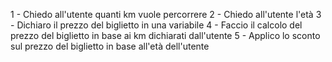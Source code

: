 1 - Chiedo all'utente quanti km vuole percorrere
2 - Chiedo all'utente l'età
3 - Dichiaro il prezzo del biglietto in una variabile
4 - Faccio il calcolo del prezzo del biglietto in base ai km dichiarati dall'utente 
5 - Applico lo sconto sul prezzo del biglietto in base all'età dell'utente
